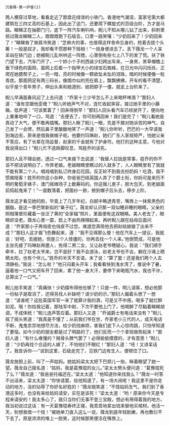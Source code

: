     沉香屑·第一炉香(2) 

   两人横穿过草地，看看走近了那盘花绿漆的小铁门。香港地气潮湿，富家宅第大都建筑在三四丈高的石基上，因此出了这门，还要爬下螺旋式的百级台阶，方才是马路。睇睇正在抽那门闩，底下一阵汽车喇叭响，睨儿不知从哪儿钻了出来，斜刺里掠过薇龙睇睇二人，蹬蹬蹬跑下石级去，口里一路笑嚷：“少奶回来了！少奶回来了！”睇睇耸了耸肩冷笑道：“芝麻大的事，也值得这样舍命忘身的，抢着去拔个头筹！一般是奴才，我却看不惯那种下贱相！”一扭身便进去了。丢下薇龙一个人呆呆站在铁门边；她被睨儿乱哄哄这一阵搅，心里倒有些七上八下的发了慌。扶了铁门望下去，汽车门开了，一个娇小个子的西装少妇跨出车来，一身黑，黑草帽檐上垂下绿色的面网，面网上扣着一个指甲大小的绿宝石蜘蛛，在日光中闪闪烁烁，正爬在她腮帮子上，一亮一暗，亮的时候像一颗欲坠未坠的泪珠，暗的时候便像一粒青痣。那面网足有两三码长，像围巾似的兜在肩上，飘飘拂拂。开车的看不清楚，似乎是个青年男子，伸出头来和她道别，她把脖子一僵，就走上台阶来了。

   睨儿早满面春风迎了上去问道：“乔家十三少爷怎么不上来喝杯啤酒？”那妇人道：“谁有空跟他歪缠？”睨儿听她声气不对，连忙收起笑容，接过她手里的小藤箱，低声道：“可该累着了！回来得倒早！”那妇人回头看汽车已经驶开了，便向地上重重地啐了一口，骂道：“去便去了，你可别再回来！我们是完了！”睨儿看她是真动了大气，便不敢再插嘴。那妇人瞅了睨儿一眼，先是不屑对她诉苦的神气，自己发了一会愣，然后鼻子里酸酸地笑了一声道：“睨儿你听听，巴巴的一大早请我到海边去，原来是借我做幌子呢。他要约玛琳赵，她们广东人家规矩严，怕她父亲不答应，有了长辈在场监督，赵家的千金就有了护身符。他打的这种主意，亏他对我说得出口！”睨儿忙不迭跌脚叹息，骂姓乔的该死。

   那妇人且不理会她，透过一口气来接下去说道：“我替人拉拢是常事，姓乔的你不该不把话说明白了，作弄老娘。老娘眼睛里瞧过的人就多了，人人眼睛里有了我就不能有第二个人。唱戏唱到私订终身后花园，反正轮不到我去扮奶妈！吃酒，我不惯做陪客！姓乔的你这小杂种，你爸爸巴结英国人弄了个爵士衔，你妈可是来历不明的葡萄牙婊子，澳门摇摊场子上数筹码的。你这猴儿崽子，胆大包天，到老娘面前捣起鬼来了！”一面数落着，把面纱一掀，掀到帽子后头去，移步上阶。

   薇龙这才看见她的脸，毕竟上了几岁年纪，白腻中略透青苍，嘴唇上一抹紫黑色的胭脂，是这一季巴黎新拟的“桑子红”。薇龙却认识那一双似睡非睡的眼睛，父亲的照相簿里珍藏着一张泛了黄的“全家福”照片，里面便有这双眼睛。美人老去了，眼睛却没老。薇龙心里一震，脸上不由热辣辣起来。再听睨儿跟在姑母后面问道：“乔家那小子再俏皮也俏皮不过您。难道您真陪他去把赵姑娘接了出来不成？”那妇人这才眉飞色舞起来，道：“我不见得那么傻！他在汽车上一提议，我就说：‘好吧，去接她，但是三个人怪僵的，你再去找一个人来。’他倒赞成，可是他主张先接了玛琳赵再邀人，免得二男二女，又让赵老爷瞎疑心。我说：“我们顺手牵羊，拉了赵老太爷来，岂不是好？我不会游泳，赵老太爷也不会，躺在沙滩上晒晒太阳，也有个伴儿。”姓乔的半天不言语，末了说：“算了罢！还是我们两个人去清静些。”我说：“怎么啦？”他只闷着头开车；我看看快到浅水湾了，推说中了暑，逼着他一口气又把车开了回来，累了他一身大汗，要停下来喝瓶汽水，我也不许，总算出了一口气。”

   睨儿拍手笑道：“真痛快！少奶摆布得他也够了！只是一件，明儿请客，想必他那一份帖子是取消了，还得另找人补缺吧？请少奶的示。”那妇人偏着头想了一想道：“请谁呢？这批英国军官一来了就算计我的酒，可是又不中用，喝多了就烂醉如泥。哦！你给我记着，那陆军中尉，下次不要他上门了，他喝醉了尽黏着睇睇胡调，不成体统！”睨儿连声答应着。那妇人又道：“乔诚爵士有电话来没有？”睨儿摇了摇头笑道：“我真是不懂了；从前我们爷在世，乔家老小三代的人，成天电话不断，鬼鬼祟祟地想尽方法，给少奶找麻烦，害我们底下人心惊肉跳，只怕爷知道了要恼。如今少奶的朋友都是过了明路的了，他们反而一个个拿班做势起来！”那妇人道：“有什么难懂的？贼骨头脾气罢了！必得偷偷摸摸的，才有意思！”睨儿道：“少奶再找个合适的人嫁了，不怕他们不眼红！”那妇人道：“呸！又讲呆话了。我告诉你──”说到这里，石级走完了，见铁门边有生人，便顿住了口。

   薇龙放胆上前，叫了一声姑妈。她姑妈梁太太把下巴颏儿一抬，眯着眼望了她一望。薇龙自己报名道：“姑妈，我是葛豫琨的女儿。”梁太太劈头便问道：“葛豫琨死了么？”薇龙道：“我爸爸托福还在。”梁太太道：“他知道你来找我么？”薇龙一时答不出话来，梁太太道：“你快请罢，给他知道了，有一场大闹呢！我这里不是你走动的地方，没的玷辱了你好名好姓的！”薇龙赔笑道：“不怪姑妈生气，我们到了香港这多时，也没有来给姑妈请安，实在是该死！”梁太太道：“哟！原来你今天是专程来请安的！我太多心了，我只当你们无事不登三宝殿，想必有用得着我的地方。我当初说过这话：有一天葛豫琨寿终正寝，我乖乖地拿出钱来替他买棺材。他活一天，别想我借一个钱！”被她单刀直入这么一说，薇龙到底年轻脸嫩，再也敷衍不下去了。原是浓浓的堆上一脸笑，这时候那笑便冻在嘴唇上。


